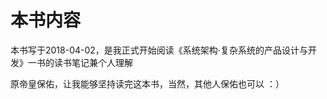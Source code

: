 # 

# 本书内容

本书写于2018-04-02，是我正式开始阅读《系统架构·复杂系统的产品设计与开发》一书的读书笔记兼个人理解

原帝皇保佑，让我能够坚持读完这本书，当然，其他人保佑也可以 ：）



